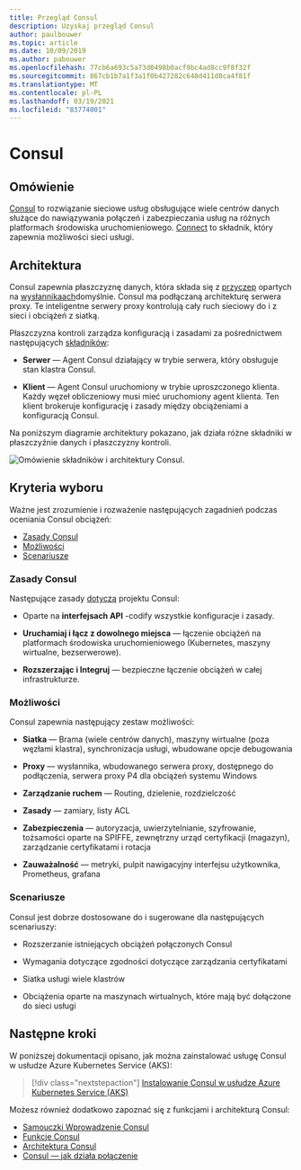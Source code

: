 ```yaml
---
title: Przegląd Consul
description: Uzyskaj przegląd Consul
author: paulbouwer
ms.topic: article
ms.date: 10/09/2019
ms.author: pabouwer
ms.openlocfilehash: 77cb6a693c5a73d0498b0acf9bc4ad8cc9f8f32f
ms.sourcegitcommit: 867cb1b7a1f3a1f0b427282c648d411d0ca4f81f
ms.translationtype: MT
ms.contentlocale: pl-PL
ms.lasthandoff: 03/19/2021
ms.locfileid: "83774001"
---
```

# <a name="consul"></a>Consul

## <a name="overview"></a>Omówienie

[Consul][consul] to rozwiązanie sieciowe usług obsługujące wiele centrów danych służące do nawiązywania połączeń i zabezpieczania usług na różnych platformach środowiska uruchomieniowego. [Connect][consul-features] to składnik, który zapewnia możliwości sieci usługi.

## <a name="architecture"></a>Architektura

Consul zapewnia płaszczyznę danych, która składa się z [przyczep][consul-sidecar] opartych na [wysłannikaach][envoy-proxy]domyślnie. Consul ma podłączaną architekturę serwera proxy. Te inteligentne serwery proxy kontrolują cały ruch sieciowy do i z sieci i obciążeń z siatką.

Płaszczyzna kontroli zarządza konfiguracją i zasadami za pośrednictwem następujących [składników][consul-architecture]:

- **Serwer** — Agent Consul działający w trybie serwera, który obsługuje stan klastra Consul.

- **Klient** — Agent Consul uruchomiony w trybie uproszczonego klienta. Każdy węzeł obliczeniowy musi mieć uruchomiony agent klienta. Ten klient brokeruje konfigurację i zasady między obciążeniami a konfiguracją Consul. 

Na poniższym diagramie architektury pokazano, jak działa różne składniki w płaszczyźnie danych i płaszczyzny kontroli.

![Omówienie składników i architektury Consul.](media/servicemesh/consul/about-architecture.png)


## <a name="selection-criteria"></a>Kryteria wyboru

Ważne jest zrozumienie i rozważenie następujących zagadnień podczas oceniania Consul obciążeń:

- [Zasady Consul](#consul-principles)
- [Możliwości](#capabilities)
- [Scenariusze](#scenarios)


### <a name="consul-principles"></a>Zasady Consul

Następujące zasady [dotyczą][consul-principles] projektu Consul:

- Oparte na **interfejsach API** -codify wszystkie konfiguracje i zasady.

- **Uruchamiaj i łącz z dowolnego miejsca** — łączenie obciążeń na platformach środowiska uruchomieniowego (Kubernetes, maszyny wirtualne, bezserwerowe).

- **Rozszerzając i Integruj** — bezpieczne łączenie obciążeń w całej infrastrukturze.


### <a name="capabilities"></a>Możliwości

Consul zapewnia następujący zestaw możliwości:

- **Siatka** — Brama (wiele centrów danych), maszyny wirtualne (poza węzłami klastra), synchronizacja usługi, wbudowane opcje debugowania

- **Proxy** — wysłannika, wbudowanego serwera proxy, dostępnego do podłączenia, serwera proxy P4 dla obciążeń systemu Windows

- **Zarządzanie ruchem** — Routing, dzielenie, rozdzielczość

- **Zasady** — zamiary, listy ACL

- **Zabezpieczenia** — autoryzacja, uwierzytelnianie, szyfrowanie, tożsamości oparte na SPIFFE, zewnętrzny urząd certyfikacji (magazyn), zarządzanie certyfikatami i rotacja

- **Zauważalność** — metryki, pulpit nawigacyjny interfejsu użytkownika, Prometheus, grafana


### <a name="scenarios"></a>Scenariusze

Consul jest dobrze dostosowane do i sugerowane dla następujących scenariuszy:

- Rozszerzanie istniejących obciążeń połączonych Consul

- Wymagania dotyczące zgodności dotyczące zarządzania certyfikatami

- Siatka usługi wiele klastrów

- Obciążenia oparte na maszynach wirtualnych, które mają być dołączone do sieci usługi



## <a name="next-steps"></a>Następne kroki

W poniższej dokumentacji opisano, jak można zainstalować usługę Consul w usłudze Azure Kubernetes Service (AKS):

> [!div class="nextstepaction"]
> [Instalowanie Consul w usłudze Azure Kubernetes Service (AKS)][consul-install]

Możesz również dodatkowo zapoznać się z funkcjami i architekturą Consul:

- [Samouczki Wprowadzenie Consul][consul-getting-started]
- [Funkcje Consul][consul-features]
- [Architektura Consul][consul-architecture]
- [Consul — jak działa połączenie][consul-how-connect-works]

<!-- LINKS - external -->
[consul]: https://www.consul.io/mesh.html
[consul-features]: https://www.consul.io/docs/connect/index.html
[consul-architecture]: https://www.consul.io/docs/internals/architecture.html
[consul-sidecar]: https://www.consul.io/docs/connect/proxies.html
[consul-how-connect-works]: https://www.consul.io/docs/connect/connect-internals.html
[consul-principles]: https://www.consul.io/
[consul-getting-started]:https://learn.hashicorp.com/consul?track=gs-consul-service-mesh#gs-consul-service-mesh

[envoy-proxy]: https://www.envoyproxy.io/
[grafana]: https://grafana.com/
[prometheus]: https://prometheus.io/

<!-- LINKS - internal -->
[consul-install]: ./servicemesh-consul-install.md
